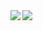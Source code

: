 <img align="center" src="https://github.com/virulenze/virulenze/assets/31856358/a1171514-b74d-4e14-9200-b3ab51b67e91">

<!--
<img height="137px" src="https://github-readme-stats.vercel.app/api?username=epilexsy&hide_title=true&hide_border=true&show_icons=true&include_all_commits=true&count_private=true&line_height=21&text_color=000&icon_color=000&bg_color=0,ea6161,ffc64d,fffc4d,52fa5a&theme=graywhite" /> -->

<img align="left" src="https://github-readme-stats.vercel.app/api/top-langs?username=epilexsy&show_icons=true&theme=dark&locale=en&layout=compact" />
